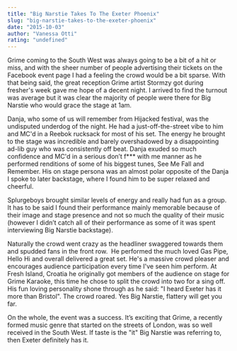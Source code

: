```yaml
---
title: "Big Narstie Takes To The Exeter Phoenix"
slug: "big-narstie-takes-to-the-exeter-phoenix"
date: "2015-10-03"
author: "Vanessa Otti"
rating: "undefined"
---
```


Grime coming to the South West was always going to be a bit of a hit or miss, and with the sheer number of people advertising their tickets on the Facebook event page I had a feeling the crowd would be a bit sparse. With that being said, the great reception Grime artist Stormzy got during fresher's week gave me hope of a decent night. I arrived to find the turnout was average but it was clear the majority of people were there for Big Narstie who would grace the stage at 1am.

Danja, who some of us will remember from Hijacked festival, was the undisputed underdog of the night. He had a just-off-the-street vibe to him and MC'd in a Reebok rucksack for most of his set. The energy he brought to the stage was incredible and barely overshadowed by a disappointing ad-lib guy who was consistently off beat. Danja exuded so much confidence and MC'd in a serious don’t f\*\*\* with me manner as he performed renditions of some of his biggest tunes, See Me Fall and Remember. His on stage persona was an almost polar opposite of the Danja I spoke to later backstage, where I found him to be super relaxed and cheerful.

Splurgeboys brought similar levels of energy and really had fun as a group. It has to be said I found their performance mainly memorable because of their image and stage presence and not so much the quality of their music (however I didn’t catch all of their performance as some of it was spent interviewing Big Narstie backstage).

Naturally the crowd went crazy as the headliner swaggered towards them and spudded fans in the front row.  He performed the much loved Gas Pipe, Hello Hi and overall delivered a great set. He's a massive crowd pleaser and encourages audience participation every time I've seen him perform. At Fresh Island, Croatia he originally got members of the audience on stage for Grime Karaoke, this time he chose to split the crowd into two for a sing off. His fun loving personality shone through as he said: "I heard Exeter has it more than Bristol". The crowd roared. Yes Big Narstie, flattery will get you far.

On the whole, the event was a success. It’s exciting that Grime, a recently formed music genre that started on the streets of London, was so well received in the South West. If taste is the "it" Big Narstie was referring to, then Exeter definitely has it.
